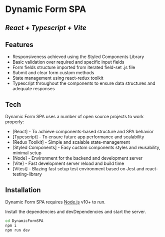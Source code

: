 # Dynamic Form SPA

## _React + Typescript + Vite_

## Features

- Responsiveness achieved using the Styled Components Library
- Basic validation over required and specific input fields
- Form fields structure imported from iterated field-set .js file
- Submit and clear form custom methods
- State management using react-redux toolkit
- Typescript throughout the components to ensure data structures and adequate responses

## Tech

Dynamic Form SPA uses a number of open source projects to work properly:

- [React] - To achieve components-based structure and SPA behavior
- [Typescript] - To ensure future app performance and scalability
- [Redux Toolkit] - Simple and scalable state-management
- [Styled Components] - Easy custom components styles and reusability, minimal setup
- [Node] - Environment for the backend and development server
- [Vite] - Fast development server reload and build time
- [Vitest] - Blazing fast setup test environment based on Jest and react-testing-library

## Installation

Dynamic Form SPA requires [Node.js](https://nodejs.org/) v10+ to run.

Install the dependencies and devDependencies and start the server.

```sh
cd DynamicFormSPA
npm i
npm run dev
```
